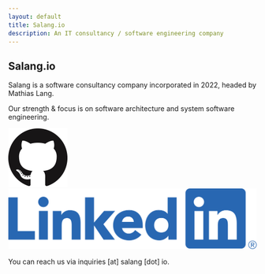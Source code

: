 ```yaml
---
layout: default
title: Salang.io
description: An IT consultancy / software engineering company
---
```


## Salang.io

Salang is a software consultancy company incorporated in 2022, headed by Mathias Lang.

Our strength & focus is on software architecture and system software engineering.

[![Github profile](assets/Github.png)](https://github.com/Geod24)
[![Linkedin profile](assets/Linkedin.png)](https://www.linkedin.com/in/mathias-lang-54964930/)

You can reach us via inquiries [at] salang [dot] io.
